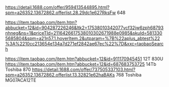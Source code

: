 https://detail.1688.com/offer/959413544895.html?spm=a26352.13672862.offerlist.28.29dc1e627RksFw
648

https://item.taobao.com/item.htm?abbucket=12&id=904287226246&ltk2=17538010342077vcf32jw6zph68793nhneg&ns=1&priceTId=2116426617538010302671988e0985&skuId=5813305685804&spm=a21n57.1.hoverItem.2&utparam=%7B%22aplus_abtest%22%3A%2210cc213654e134a7d271ef2842ae67ec%22%7D&xxc=taobaoSearch

https://item.taobao.com/item.htm?abbucket=12&id=911170945451 12T 830U
https://item.taobao.com/item.htm?abbucket=12&id=687683753725 14Tb Toshiba 870
https://detail.1688.com/offer/737505337103.html?spm=a26352.13672862.offerlist.13.32821e62haBAKs 768 Toshiba MG07ACA12TE